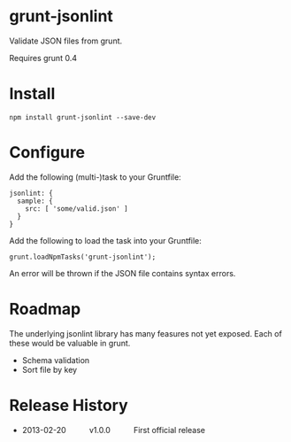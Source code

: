 grunt-jsonlint
==============

Validate JSON files from grunt.

Requires grunt 0.4

# Install

    npm install grunt-jsonlint --save-dev

# Configure

Add the following (multi-)task to your Gruntfile:

    jsonlint: {
      sample: {
        src: [ 'some/valid.json' ]
      }
    }

Add the following to load the task into your Gruntfile:

    grunt.loadNpmTasks('grunt-jsonlint');

An error will be thrown if the JSON file contains syntax errors.

# Roadmap

The underlying jsonlint library has many feasures not yet exposed.
Each of these would be valuable in grunt.

* Schema validation
* Sort file by key

# Release History

* 2013-02-20   v1.0.0   First official release
